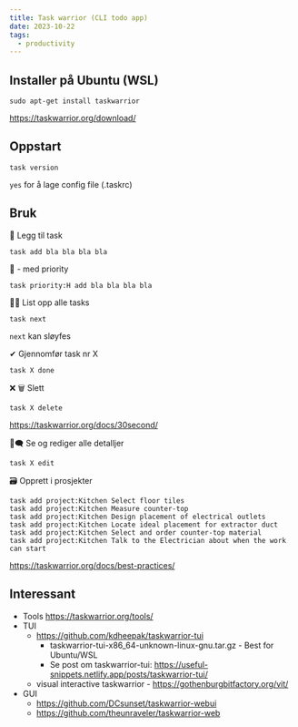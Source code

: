 ```yaml
---
title: Task warrior (CLI todo app)
date: 2023-10-22
tags:
  - productivity
---
```


## Installer på Ubuntu (WSL)
```
sudo apt-get install taskwarrior
```
https://taskwarrior.org/download/

## Oppstart
```
task version
```
`yes` for å lage config file (.taskrc)

## Bruk

📍 Legg til task
```
task add bla bla bla bla
```

📌 - med priority
```
task priority:H add bla bla bla bla
```

📅📃 List opp alle tasks
```
task next
```
`next` kan sløyfes

✔ Gjennomfør task nr X
```
task X done
```

❌ 🗑 Slett
```
task X delete
```

https://taskwarrior.org/docs/30second/

💬🗨 Se og rediger alle detalljer
```
task X edit
```

🗃 Opprett i prosjekter
```
task add project:Kitchen Select floor tiles
task add project:Kitchen Measure counter-top
task add project:Kitchen Design placement of electrical outlets
task add project:Kitchen Locate ideal placement for extractor duct
task add project:Kitchen Select and order counter-top material
task add project:Kitchen Talk to the Electrician about when the work can start
```

https://taskwarrior.org/docs/best-practices/


## Interessant
- Tools <https://taskwarrior.org/tools/>
- TUI
  - <https://github.com/kdheepak/taskwarrior-tui>
    - taskwarrior-tui-x86_64-unknown-linux-gnu.tar.gz - Best for Ubuntu/WSL
    - Se post om taskwarrior-tui: <https://useful-snippets.netlify.app/posts/taskwarrior-tui/>
  - visual interactive taskwarrior - <https://gothenburgbitfactory.org/vit/>
- GUI
  - <https://github.com/DCsunset/taskwarrior-webui>
  - <https://github.com/theunraveler/taskwarrior-web>
